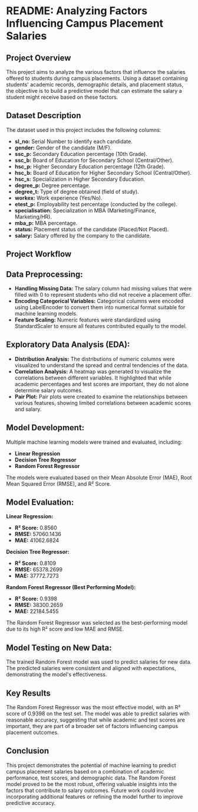 # README: Analyzing Factors Influencing Campus Placement Salaries
## Project Overview
This project aims to analyze the various factors that influence the salaries offered to students during campus placements. Using a dataset containing students' academic records, demographic details, and placement status, the objective is to build a predictive model that can estimate the salary a student might receive based on these factors.

## Dataset Description
The dataset used in this project includes the following columns:

+ **sl_no:** Serial Number to identify each candidate.
+ **gender:** Gender of the candidate (M/F).
+ **ssc_p:** Secondary Education percentage (10th Grade).
+ **ssc_b:** Board of Education for Secondary School (Central/Other).
+ **hsc_p:** Higher Secondary Education percentage (12th Grade).
+ **hsc_b:** Board of Education for Higher Secondary School (Central/Other).
+ **hsc_s:** Specialization in Higher Secondary Education.
+ **degree_p:** Degree percentage.
+ **degree_t:** Type of degree obtained (field of study).
+ **workex:** Work experience (Yes/No).
+ **etest_p:** Employability test percentage (conducted by the college).
+ **specialisation:** Specialization in MBA (Marketing/Finance, Marketing/HR).
+ **mba_p:** MBA percentage.
+ **status:** Placement status of the candidate (Placed/Not Placed).
+ **salary:** Salary offered by the company to the candidate.
  
## Project Workflow

## Data Preprocessing:

+ **Handling Missing Data:** The salary column had missing values that were filled with 0 to represent students who did not receive a placement offer.
+ **Encoding Categorical Variables:** Categorical columns were encoded using LabelEncoder to convert them into numerical format suitable for machine learning models.
+ **Feature Scaling:** Numeric features were standardized using StandardScaler to ensure all features contributed equally to the model.
  
## Exploratory Data Analysis (EDA):

+ **Distribution Analysis:** The distributions of numeric columns were visualized to understand the spread and central tendencies of the data.
+ **Correlation Analysis:** A heatmap was generated to visualize the correlations between different variables. It highlighted that while academic percentages and test scores are important, they do not alone determine salary outcomes.
+ **Pair Plot:** Pair plots were created to examine the relationships between various features, showing limited correlations between academic scores and salary.
  
## Model Development:

Multiple machine learning models were trained and evaluated, including:
+ **Linear Regression**
+ **Decision Tree Regressor**
+ **Random Forest Regressor**
  
The models were evaluated based on their Mean Absolute Error (MAE), Root Mean Squared Error (RMSE), and R² Score.

## Model Evaluation:

**Linear Regression:**

+ **R² Score:** 0.8560
+ **RMSE:** 57060.1436
+ **MAE:** 41062.6824
  
**Decision Tree Regressor:**

+ **R² Score:** 0.8109
+ **RMSE:** 65378.2699
+ **MAE:** 37772.7273

**Random Forest Regressor (Best Performing Model):**

+ **R² Score:** 0.9398
+ **RMSE:** 38300.2659
+ **MAE:** 22184.5455
  
The Random Forest Regressor was selected as the best-performing model due to its high R² score and low MAE and RMSE.

## Model Testing on New Data:

The trained Random Forest model was used to predict salaries for new data. The predicted salaries were consistent and aligned with expectations, demonstrating the model's effectiveness.

## Key Results

The Random Forest Regressor was the most effective model, with an R² score of 0.9398 on the test set.
The model was able to predict salaries with reasonable accuracy, suggesting that while academic and test scores are important, they are part of a broader set of factors influencing campus placement outcomes.

## Conclusion

This project demonstrates the potential of machine learning to predict campus placement salaries based on a combination of academic performance, test scores, and demographic data. The Random Forest model proved to be the most robust, offering valuable insights into the factors that contribute to salary outcomes. Future work could involve incorporating additional features or refining the model further to improve predictive accuracy.

